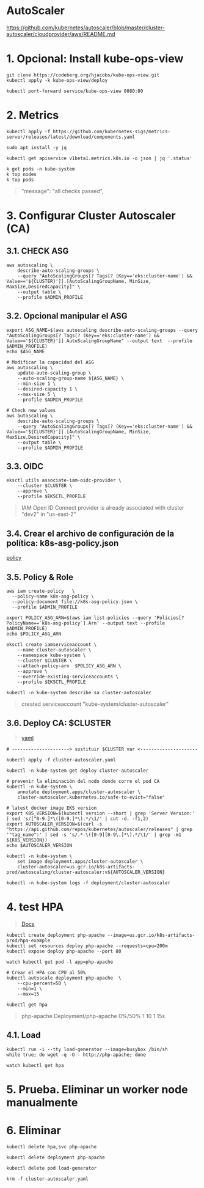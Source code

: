# AutoScaler <!-- omit in toc -->

https://github.com/kubernetes/autoscaler/blob/master/cluster-autoscaler/cloudprovider/aws/README.md

# 1. Opcional: Install kube-ops-view
```vim
git clone https://codeberg.org/hjacobs/kube-ops-view.git
kubectl apply -k kube-ops-view/deploy

kubectl port-forward service/kube-ops-view 8080:80

```

# 2. Metrics
```vim
kubectl apply -f https://github.com/kubernetes-sigs/metrics-server/releases/latest/download/components.yaml

sudo apt install -y jq

kubectl get apiservice v1beta1.metrics.k8s.io -o json | jq '.status'

k get pods -n kube-system
k top nodes
k top pods
```
> "message": "all checks passed",



# 3. Configurar Cluster Autoscaler (CA)
## 3.1. CHECK ASG
```vim
aws autoscaling \
    describe-auto-scaling-groups \
    --query "AutoScalingGroups[? Tags[? (Key=='eks:cluster-name') && Value=='${CLUSTER}']].[AutoScalingGroupName, MinSize, MaxSize,DesiredCapacity]" \
    --output table \
    --profile $ADMIN_PROFILE
```

## 3.2. Opcional manipular el ASG
```vim
export ASG_NAME=$(aws autoscaling describe-auto-scaling-groups --query "AutoScalingGroups[? Tags[? (Key=='eks:cluster-name') && Value=='${CLUSTER}']].AutoScalingGroupName" --output text  --profile $ADMIN_PROFILE)
echo $ASG_NAME

# Modificar la capacidad del ASG
aws autoscaling \
    update-auto-scaling-group \
    --auto-scaling-group-name ${ASG_NAME} \
    --min-size 1 \
    --desired-capacity 1 \
    --max-size 5 \
    --profile $ADMIN_PROFILE

# Check new values
aws autoscaling \
    describe-auto-scaling-groups \
    --query "AutoScalingGroups[? Tags[? (Key=='eks:cluster-name') && Value=='${CLUSTER}']].[AutoScalingGroupName, MinSize, MaxSize,DesiredCapacity]" \
    --output table \
    --profile $ADMIN_PROFILE
```

## 3.3. OIDC
```vim
eksctl utils associate-iam-oidc-provider \
    --cluster $CLUSTER \
    --approve \
    --profile $EKSCTL_PROFILE
```
> IAM Open ID Connect provider is already associated with cluster "dev2" in "us-east-2"

## 3.4. Crear el archivo de configuración de la política: k8s-asg-policy.json
[policy](./assets/iam/k8s-asg-policy.json)


## 3.5. Policy & Role
```vim
aws iam create-policy   \
  --policy-name k8s-asg-policy \
  --policy-document file://k8s-asg-policy.json \
  --profile $ADMIN_PROFILE

export POLICY_ASG_ARN=$(aws iam list-policies --query 'Policies[?PolicyName==`k8s-asg-policy`].Arn' --output text --profile $ADMIN_PROFILE)
echo $POLICY_ASG_ARN

eksctl create iamserviceaccount \
    --name cluster-autoscaler \
    --namespace kube-system \
    --cluster $CLUSTER \
    --attach-policy-arn  $POLICY_ASG_ARN \
    --approve \
    --override-existing-serviceaccounts \
    --profile $EKSCTL_PROFILE

kubectl -n kube-system describe sa cluster-autoscaler
```

>  created serviceaccount "kube-system/cluster-autoscaler"

## 3.6. Deploy CA: $CLUSTER
> [yaml](./assets/yaml/cluster-autoscaler.yaml)
```vim
# ---------------------> sustituir $CLUSTER var <---------------------

kubectl apply -f cluster-autoscaler.yaml

kubectl -n kube-system get deploy cluster-autoscaler

# prevenir la eliminación del nodo donde corre el pod CA
kubectl -n kube-system \
    annotate deployment.apps/cluster-autoscaler \
    cluster-autoscaler.kubernetes.io/safe-to-evict="false"

# latest docker image EKS version
export K8S_VERSION=$(kubectl version --short | grep 'Server Version:' | sed 's/[^0-9.]*\([0-9.]*\).*/\1/' | cut -d. -f1,2)
export AUTOSCALER_VERSION=$(curl -s "https://api.github.com/repos/kubernetes/autoscaler/releases" | grep '"tag_name":' | sed -s 's/.*-\([0-9][0-9\.]*\).*/\1/' | grep -m1 ${K8S_VERSION})
echo $AUTOSCALER_VERSION

kubectl -n kube-system \
    set image deployment.apps/cluster-autoscaler \
    cluster-autoscaler=us.gcr.io/k8s-artifacts-prod/autoscaling/cluster-autoscaler:v${AUTOSCALER_VERSION}

kubectl -n kube-system logs -f deployment/cluster-autoscaler

```


# 4. test HPA
> [Docs](https://kubernetes.io/docs/tasks/run-application/horizontal-pod-autoscale/)


```vim
kubectl create deployment php-apache --image=us.gcr.io/k8s-artifacts-prod/hpa-example
kubectl set resources deploy php-apache --requests=cpu=200m
kubectl expose deploy php-apache --port 80

watch kubectl get pod -l app=php-apache

# Crear el HPA con CPU al 50%
kubectl autoscale deployment php-apache  \
    --cpu-percent=50 \
    --min=1 \
    --max=15

kubectl get hpa
```
> php-apache   Deployment/php-apache   0%/50%          1         10        1          15s


## 4.1. Load
```vim
kubectl run -i --tty load-generator --image=busybox /bin/sh
while true; do wget -q -O - http://php-apache; done

watch kubectl get hpa
```

# 5. Prueba. Eliminar un worker node manualmente


# 6. Eliminar

```vim
kubectl delete hpa,svc php-apache

kubectl delete deployment php-apache

kubectl delete pod load-generator

krm -f cluster-autoscaler.yaml
```

